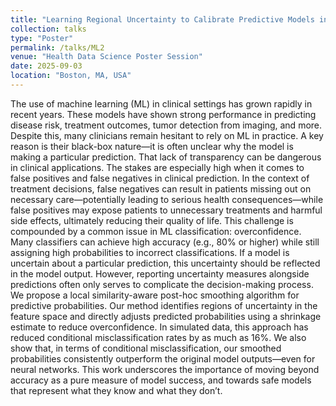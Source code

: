 ```yaml
---
title: "Learning Regional Uncertainty to Calibrate Predictive Models in Clinical Settings"
collection: talks
type: "Poster"
permalink: /talks/ML2
venue: "Health Data Science Poster Session"
date: 2025-09-03
location: "Boston, MA, USA"
---
```

The use of machine learning (ML) in clinical settings has grown rapidly in recent years. These models have shown strong performance in predicting disease risk, treatment outcomes, tumor detection from imaging, and more. Despite this, many clinicians remain hesitant to rely on ML in practice. A key reason is their black-box nature—it is often unclear why the model is making a particular prediction. That lack of transparency can be dangerous in clinical applications. The stakes are especially high when it comes to false positives and false negatives in clinical prediction. In the context of treatment decisions, false negatives can result in patients missing out on necessary care—potentially leading to serious health consequences—while false positives may expose patients to unnecessary treatments and harmful side effects, ultimately reducing their quality of life. This challenge is compounded by a common issue in ML classification: overconfidence. Many classifiers can achieve high accuracy (e.g., 80% or higher) while still assigning high probabilities to incorrect classifications. If a model is uncertain about a particular prediction, this uncertainty should be reflected in the model output. However, reporting uncertainty measures alongside predictions often only serves to complicate the decision-making process. We propose a local similarity-aware post-hoc smoothing algorithm for predictive probabilities. Our method identifies regions of uncertainty in the feature space and directly adjusts predicted probabilities using a shrinkage estimate to reduce overconfidence. In simulated data, this approach has reduced conditional misclassification rates by as much as 16%. We also show that, in terms of conditional misclassification, our smoothed probabilities consistently outperform the original model outputs—even for neural networks. This work underscores the importance of moving beyond accuracy as a pure measure of model success, and towards safe models that represent what they know and what they don’t. 
